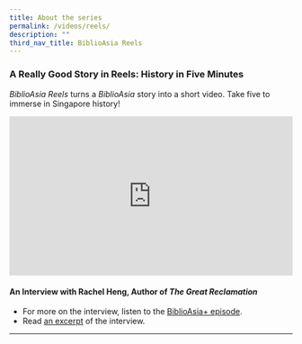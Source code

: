 ```yaml
---
title: About the series
permalink: /videos/reels/
description: ""
third_nav_title: BiblioAsia Reels
---
```

### A Really Good Story in Reels: History in Five Minutes

*BiblioAsia Reels* turns a *BiblioAsia* story into a short video. Take five  to immerse in Singapore history!

<style>.embed-container {position: relative; padding-bottom: 56.25%; height: 0; overflow: hidden; max-width: 100%; } .embed-container iframe, .embed-container object, .embed-container embed { position: absolute; top: 0; left: 0; width: 100%; height: 100%; }</style><div class="embed-container"><iframe src="https://www.youtube.com/embed/jQjegt2YxCc" frameborder="0" allowfullscreen=""></iframe></div>

#### **An Interview with Rachel Heng, Author of <i>The Great Reclamation</i>**
* For more on the interview, listen to the [BiblioAsia+ episode](/podcast/the-great-reclamation/). <br>
* Read [an excerpt](/vol-19/issue-4/jan-mar-2024/interview-rachel-heng/) of the interview.

<hr>